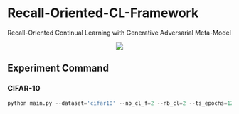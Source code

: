# Recall-Oriented-CL-Framework
Recall-Oriented Continual Learning with Generative Adversarial Meta-Model
<p align="center">
  <img src="https://github.com/haneol0415/recall-oriented-cl-framework/assets/61872888/f547bb26-916b-4cf9-98ca-0ff1ba83d229">
</p>

## Experiment Command
### CIFAR-10
```python
python main.py --dataset='cifar10' --nb_cl_f=2 --nb_cl=2 --ts_epochs=120 --ts_lr=0.1  --lr_factor=0.1 --chunk_size=2000 --ra_lambda=5.0
```
